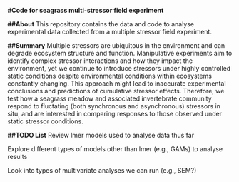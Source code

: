 **#Code for seagrass multi-stressor field experiment**

**##About**
This repository contains the data and code to analyse experimental data collected from a multiple stressor field experiment.

**##Summary**
Multiple stressors are ubiquitous in the environment and can degrade ecosystem structure and function. Manipulative experiments aim to identify complex stressor interactions and how they impact the environment, yet we continue to introduce stressors under highly controlled static conditions despite environmental conditions within ecosystems constantly changing. This approach might lead to inaccurate experimental conclusions and predictions of cumulative stressor effects. Therefore, we test how a seagrass meadow and associated invertebrate community respond to fluctating (both synchronous and asynchronous) stressors in situ, and are interested in comparing responses to those observed under static stressor conditions.

**##TODO List**
Review lmer models used to analyse data thus far

Explore different types of models other than lmer (e.g., GAMs) to analyse results

Look into types of multivariate analyses we can run (e.g., SEM?)
